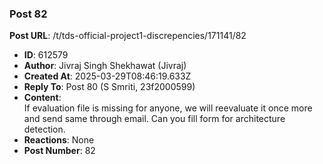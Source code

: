 ### Post 82
**Post URL**: /t/tds-official-project1-discrepencies/171141/82
- **ID**: 612579
- **Author**: Jivraj Singh Shekhawat (Jivraj)
- **Created At**: 2025-03-29T08:46:19.633Z
- **Reply To**: Post 80 (S Smriti, 23f2000599)
- **Content**:  
  If evaluation file is missing for anyone, we will reevaluate it once more and send same through email.
Can you fill form for architecture detection.
- **Reactions**: None
- **Post Number**: 82

